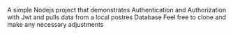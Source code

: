A simple Nodejs project that demonstrates Authentication and Authorization with Jwt and pulls data from a local postres Database
Feel free to clone and make any necessary adjustments
